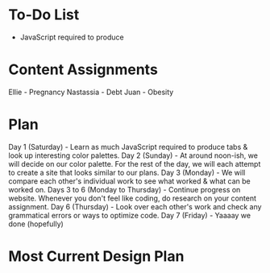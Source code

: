 # To-Do List
* JavaScript required to produce

# Content Assignments
Ellie - Pregnancy
Nastassia - Debt
Juan - Obesity

# Plan
Day 1 (Saturday) - Learn as much JavaScript required to produce tabs & look up interesting color palettes.
Day 2 (Sunday) - At around noon-ish, we will decide on our color palette. For the rest of the day, we will each attempt to create a site that looks similar to our plans.
Day 3 (Monday) - We will compare each other's individual work to see what worked & what can be worked on.
Days 3 to 6 (Monday to Thursday) - Continue progress on website. Whenever you don't feel like coding, do research on your content assignment.
Day 6 (Thursday) - Look over each other's work and check any grammatical errors or ways to optimize code.
Day 7 (Friday) - Yaaaay we done (hopefully)

# Most Current Design Plan
[]()
